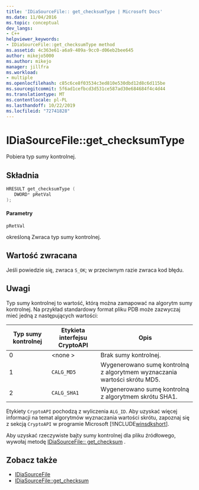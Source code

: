 ```yaml
---
title: 'IDiaSourceFile:: get_checksumType | Microsoft Docs'
ms.date: 11/04/2016
ms.topic: conceptual
dev_langs:
- C++
helpviewer_keywords:
- IDiaSourceFile::get_checksumType method
ms.assetid: 4c363e61-a6a9-409a-9cc0-d06eb2bee645
author: mikejo5000
ms.author: mikejo
manager: jillfra
ms.workload:
- multiple
ms.openlocfilehash: c85c6ce8f03534c3ed810e530dbd12d8c6d115be
ms.sourcegitcommit: 5f6ad1cefbcd3d531ce587ad30e684684f4c4d44
ms.translationtype: MT
ms.contentlocale: pl-PL
ms.lasthandoff: 10/22/2019
ms.locfileid: "72741828"
---
```

# <a name="idiasourcefileget_checksumtype"></a>IDiaSourceFile::get_checksumType
Pobiera typ sumy kontrolnej.

## <a name="syntax"></a>Składnia

```C++
HRESULT get_checksumType ( 
   DWORD* pRetVal
);
```

#### <a name="parameters"></a>Parametry
 `pRetVal`

określoną Zwraca typ sumy kontrolnej.

## <a name="return-value"></a>Wartość zwracana
 Jeśli powiedzie się, zwraca `S_OK`; w przeciwnym razie zwraca kod błędu.

## <a name="remarks"></a>Uwagi
 Typ sumy kontrolnej to wartość, którą można zamapować na algorytm sumy kontrolnej. Na przykład standardowy format pliku PDB może zazwyczaj mieć jedną z następujących wartości:

|Typ sumy kontrolnej|Etykieta interfejsu CryptoAPI|Opis|
|-------------------|---------------------|-----------------|
|0|\<none >|Brak sumy kontrolnej.|
|1|`CALG_MD5`|Wygenerowano sumę kontrolną z algorytmem wyznaczania wartości skrótu MD5.|
|2|`CALG_SHA1`|Wygenerowano sumę kontrolną z algorytmem skrótu SHA1.|

 Etykiety `CryptoAPI` pochodzą z wyliczenia `ALG_ID`. Aby uzyskać więcej informacji na temat algorytmów wyznaczania wartości skrótu, zapoznaj się z sekcją `CryptoAPI` w programie Microsoft [!INCLUDE[winsdkshort](../../debugger/debug-interface-access/includes/winsdkshort_md.md)].

 Aby uzyskać rzeczywiste bajty sumy kontrolnej dla pliku źródłowego, wywołaj metodę [IDiaSourceFile:: get_checksum](../../debugger/debug-interface-access/idiasourcefile-get-checksum.md) .

## <a name="see-also"></a>Zobacz także
- [IDiaSourceFile](../../debugger/debug-interface-access/idiasourcefile.md)
- [IDiaSourceFile::get_checksum](../../debugger/debug-interface-access/idiasourcefile-get-checksum.md)